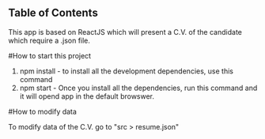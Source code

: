 
## Table of Contents

This app is based on ReactJS which will present a C.V. of the candidate which require a .json file.


#How to start this project

1. npm install - to install all the development dependencies, use this command
2. npm start - Once you install all the dependencies, run this command and it will opend app in the default browswer.


#How to modify data

To modify data of the C.V. go to "src > resume.json"